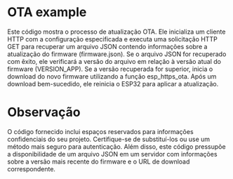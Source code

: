 # OTA example

Este código mostra o processo de atualização OTA. Ele inicializa um cliente HTTP com a configuração especificada e executa uma solicitação HTTP GET para recuperar um arquivo JSON contendo informações sobre a atualização do firmware (firmware.json). Se o arquivo JSON for recuperado com êxito, ele verificará a versão do arquivo em relação à versão atual do firmware (VERSION_APP). Se a versão recuperada for superior, inicia o download do novo firmware utilizando a função esp_https_ota. Após um download bem-sucedido, ele reinicia o ESP32 para aplicar a atualização.

# Observação

O código fornecido inclui espaços reservados para informações confidenciais do seu projeto. Certifique-se de substituí-los ou use um método mais seguro para autenticação. Além disso, este código pressupõe a disponibilidade de um arquivo JSON em um servidor com informações sobre a versão mais recente do firmware e o URL de download correspondente.
